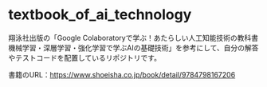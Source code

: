 # textbook_of_ai_technology
翔泳社出版の「Google Colaboratoryで学ぶ！あたらしい人工知能技術の教科書 機械学習・深層学習・強化学習で学ぶAIの基礎技術」を参考にして、自分の解答やテストコードを配置しているリポジトリです。

書籍のURL：https://www.shoeisha.co.jp/book/detail/9784798167206
